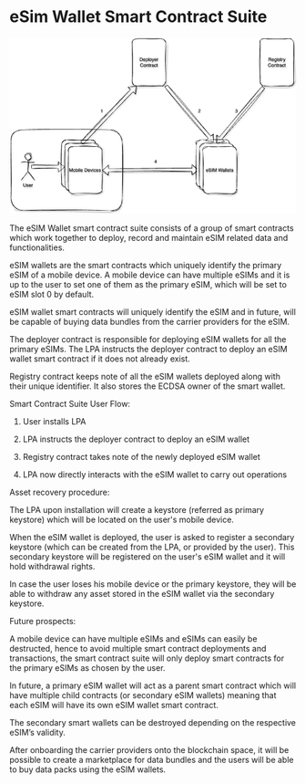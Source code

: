 
# eSim Wallet Smart Contract Suite

  

![](./resources/eSIMSmartContract.png)

  

The eSIM Wallet smart contract suite consists of a group of smart contracts which work together to deploy, record and maintain eSIM related data and functionalities.

  

eSIM wallets are the smart contracts which uniquely identify the primary eSIM of a mobile device. A mobile device can have multiple eSIMs and it is up to the user to set one of them as the primary eSIM, which will be set to eSIM slot 0 by default.

eSIM wallet smart contracts will uniquely identify the eSIM and in future, will be capable of buying data bundles from the carrier providers for the eSIM.

  

The deployer contract is responsible for deploying eSIM wallets for all the primary eSIMs. The LPA instructs the deployer contract to deploy an eSIM wallet smart contract if it does not already exist.

  

Registry contract keeps note of all the eSIM wallets deployed along with their unique identifier. It also stores the ECDSA owner of the smart wallet.

  

Smart Contract Suite User Flow:

1.  User installs LPA
    
2.  LPA instructs the deployer contract to deploy an eSIM wallet
    
3.  Registry contract takes note of the newly deployed eSIM wallet
    
4.  LPA now directly interacts with the eSIM wallet to carry out operations
    

  

Asset recovery procedure:

The LPA upon installation will create a keystore (referred as primary keystore) which will be located on the user's mobile device.

When the eSIM wallet is deployed, the user is asked to register a secondary keystore (which can be created from the LPA, or provided by the user). This secondary keystore will be registered on the user's eSIM wallet and it will hold withdrawal rights.

In case the user loses his mobile device or the primary keystore, they will be able to withdraw any asset stored in the eSIM wallet via the secondary keystore.

  

Future prospects:

A mobile device can have multiple eSIMs and eSIMs can easily be destructed, hence to avoid multiple smart contract deployments and transactions, the smart contract suite will only deploy smart contracts for the primary eSIMs as chosen by the user.

In future, a primary eSIM wallet will act as a parent smart contract which will have multiple child contracts (or secondary eSIM wallets) meaning that each eSIM will have its own eSIM wallet smart contract.

The secondary smart wallets can be destroyed depending on the respective eSIM’s validity.

After onboarding the carrier providers onto the blockchain space, it will be possible to create a marketplace for data bundles and the users will be able to buy data packs using the eSIM wallets.
